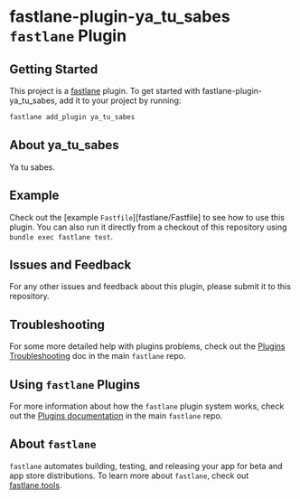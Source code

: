 # fastlane-plugin-ya_tu_sabes `fastlane` Plugin

<!--
[![fastlane Plugin Badge](https://raw.githubusercontent.com/fastlane/fastlane/master/fastlane/assets/plugin-badge.svg)](https://rubygems.org/gems/fastlane-plugin-ya_tu_sabes)
-->

## Getting Started

This project is a [fastlane](https://github.com/fastlane/fastlane) plugin. To get started with fastlane-plugin-ya_tu_sabes, add it to your project by running:

```bash
fastlane add_plugin ya_tu_sabes
```

## About ya_tu_sabes

Ya tu sabes.

## Example

Check out the [example `Fastfile`][fastlane/Fastfile] to see how to use this plugin. You can also run it directly from a checkout of this repository using `bundle exec fastlane test`.

## Issues and Feedback

For any other issues and feedback about this plugin, please submit it to this repository.

## Troubleshooting

For some more detailed help with plugins problems, check out the [Plugins Troubleshooting](https://github.com/fastlane/fastlane/blob/master/fastlane/docs/PluginsTroubleshooting.md) doc in the main `fastlane` repo.

## Using `fastlane` Plugins

For more information about how the `fastlane` plugin system works, check out the [Plugins documentation](https://github.com/fastlane/fastlane/blob/master/fastlane/docs/Plugins.md) in the main `fastlane` repo.

## About `fastlane`

`fastlane` automates building, testing, and releasing your app for beta and app store distributions. To learn more about `fastlane`, check out [fastlane.tools](https://fastlane.tools).
